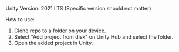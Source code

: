 Unity Version: 2021 LTS (Specific version should not matter)

How to use:
1. Clone repo to a folder on your device.
2. Select "Add project from disk" on Unity Hub and select the folder.
3. Open the added project in Unity.